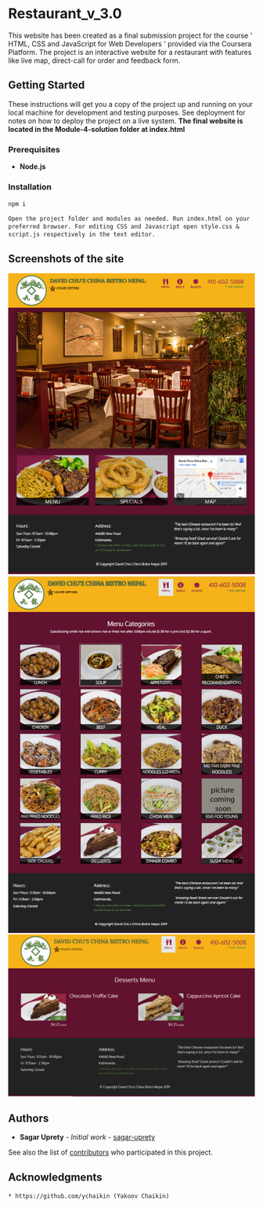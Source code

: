 # Restaurant_v_3.0

This website has been created as a final submission project for the course ' HTML, CSS and JavaScript for Web Developers ' provided via the Coursera Platform.
The project is an interactive website for a restaurant with features like live map, direct-call for order and feedback form. 

## Getting Started

These instructions will get you a copy of the project up and running on your local machine for development and testing purposes. See deployment for notes on how to deploy the project on a live system. **The final website is located in the Module-4-solution folder at index.html**

### Prerequisites

* **Node.js**

### Installation
```
npm i
```
```
Open the project folder and modules as needed. Run index.html on your preferred browser. For editing CSS and Javascript open style.css & script.js respectively in the text editor. 
```
## Screenshots of the site

![Home](image/Home_Page.PNG)
![Menu](image/Menu.PNG)
![Sub Menu](image/Sub_menu.PNG)


## Authors

* **Sagar Uprety** - *Initial work* - [sagar-uprety](https://github.com/sagar-uprety)

See also the list of [contributors](https://github.com/supercoderoffuture/Restaurant_v_3.0/graphs/contributors) who participated in this project.

## Acknowledgments
``` 
* https://github.com/ychaikin (Yakoov Chaikin)
```

